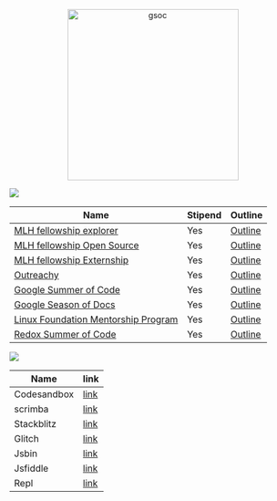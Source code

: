 <p align="center">
  <img src="https://developers.google.com/open-source/gsoc/resources/downloads/GSoC-icon.svg" width="300" height="300" alt="gsoc">
</p>

![](https://img.shields.io/badge/-Open--source%20internship%20program--platform's-blue)



| Name                                    | Stipend |Outline           |
|-----------------------------------------|-------------|-----------------|
| [MLH fellowship explorer](https://fellowship.mlh.io/programs/explorer) | Yes | [Outline](https://fellowship.mlh.io/programs/explorer) |
| [MLH fellowship Open Source](https://fellowship.mlh.io/programs/open-source) | Yes | [Outline](https://fellowship.mlh.io/programs/open-source) |
| [MLH fellowship Externship](https://fellowship.mlh.io/programs/externship) | Yes | [Outline](https://fellowship.mlh.io/programs/externship) |
| [Outreachy](https://www.outreachy.org/) | Yes | [Outline](https://www.outreachy.org/docs/applicant/#outreachy-schedule) |
| [Google Summer of Code](https://summerofcode.withgoogle.com/) | Yes | [Outline](https://summerofcode.withgoogle.com/how-it-works/) |
| [Google Season of Docs](https://developers.google.com/season-of-docs) | Yes | [Outline](https://developers.google.com/season-of-docs/docs/timeline) |
| [Linux Foundation Mentorship Program ](https://wiki.lfnetworking.org/display/LN/LFN+Mentorship+Program) | Yes | [Outline](https://wiki.lfnetworking.org/display/LN/LFN+Mentorship+Program#LFNMentorshipProgram-SummerPT(Part-Time)MenteeSchedule) |
| [Redox Summer of Code](https://www.redox-os.org/rsoc/) | Yes | [Outline](https://www.redox-os.org/rsoc/) |

![](https://img.shields.io/badge/-Open--source%20code--editor-blue)

| Name                                    | link |
|-----------------------------------------|-------------|
| Codesandbox | [link](https://codesandbox.io/s)|
| scrimba  | [link](https://scrimba.com/)|
| Stackblitz | [link](https://stackblitz.com/) |
| Glitch | [link](https://glitch.com/) |
| Jsbin | [link](http://jsbin.com/) |
| Jsfiddle | [link](http://jsfiddle.com/) | 
| Repl | [link](https://repl.it/) |
